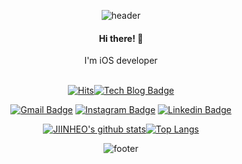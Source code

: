 <div align="center">
  
![header](https://capsule-render.vercel.app/api?type=waving&color=c6b8ff&height=200&section=header&text=JIINHEO&fontAlignY=40&fontSize=70&animation=fadeIn!&fontColor=#fffdfc)

  <h4>Hi there! 👋</h4>
  I'm iOS developer
  
  </br>
  </br>


[![Hits](https://hits.seeyoufarm.com/api/count/incr/badge.svg?url=https%3A%2F%2Fgithub.com%2FJIINHEO&count_bg=%236e62a1&title_bg=%2392A8D1&icon=&icon_color=%23E7E7E7&title=hits&edge_flat=false)](https://hits.seeyoufarm.com)[![Tech Blog Badge](http://img.shields.io/badge/-Tech%20blog-181717?style=flat-square&logo=github&link=https://jiinheo.tistory.com/)](https://jiinheo.tistory.com/)
 

[![Gmail Badge](https://img.shields.io/badge/Gmail-d14836?style=flat-square&logo=Gmail&logoColor=white&link=mailto:gjwldls123@gmail.com)](mailto:gjwldls123@gmail.com) [![Instagram Badge](https://img.shields.io/badge/instagram-E4405F?style=flat-square&logo=instagram&logoColor=white&link=https://www.instagram.com/dev.jiin)](https://www.instagram.com/dev.jiin) [![Linkedin Badge](https://img.shields.io/badge/-LinkedIn-blue?style=flat-square&logo=Linkedin&logoColor=white&link=https://www.linkedin.com/in/jiin-heo-672177227)](https://www.linkedin.com/in/jiin-heo-672177227) 
</br>

[![JIINHEO's github stats](https://github-readme-stats.vercel.app/api?username=JIINHEO&line_height=20&count_private=true&bg_color=30,92a8d1,9c77e0&title_color=fff&text_color=fff)](https://github.com/anuraghazra/github-readme-stats)[![Top Langs](https://github-readme-stats.vercel.app/api/top-langs/?username=JIINHEO&layout=compact&bg_color=30,92a8d1,9c77e0&title_color=fff&text_color=fff)](https://github.com/anuraghazra/github-readme-stats)
  

![footer](https://capsule-render.vercel.app/api?section=footer&type=waving&color=c6b8ff&height=150)
